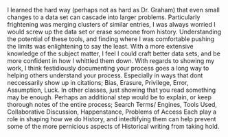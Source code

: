 I learned the hard way (perhaps not as hard as Dr. Graham) that even small changes to a data set can cascade into larger problems.
Particularly frightening was merging clusters of similar entries,
I was always worried I would screw up the data set or erase someone from history.
Understanding the potential of these tools, and finding where I was comfortable pushing the limits was enlightening to say the least. 
With a more extensive knowledge of the subject matter, I feel I could craft better data sets, and be more confident in how I whittled them down.
With regards to showing my work, I think festidiously documenting your process goes a long way to helping others understand your process.
Especially in ways that dont neccessarily show up in citations; Bias, Erasure, Privilege, Error, Assumption, Luck.
In other classes, just showing that you read something may be enough.
Perhaps an additional step would be to explain, or keep thorough notes of the entire process;
Search Terms/ Engines, Tools Used, Collaborative Discussion, Happenstance, Problems of Access
Each play a role in shaping how we do History,
and intedtifying them can help prevent some of the more pernicious aspects of Historical writing from taking hold.
